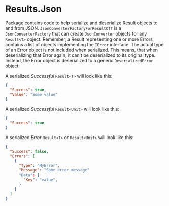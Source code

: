 # Results.Json

Package contains code to help serialize and deserialize Result objects to and from JSON.
`JsonConverterFactoryForResultOfT` is a `JsonConverterFactory` that can create `JsonConverter` objects for any `Result<T>` object.
Remember, a Result representing one or more Errors contains a list of objects implementing the `IError` interface.
The actual type of an Error object is not included when serialized. This means, that when deserializing that Error again, it can't be deserialized to its original type.
Instead, the Error object is deserialized to a generic `DeserializedError` object.

A serialized _Successful_ `Result<T>` will look like this:
```json
{
  "Success": true,
  "Value": "Some value"
}
```
A serialized _Successful_ `Result<Unit>` will look like this:
```json
{
  "Success": true
}
```
A serialized _Error_ `Result<T>` or `Result<Unit>` will look like this:
```json
{
  "Success": false,
  "Errors": [
	{
	  "Type": "MyError",
	  "Message": "Some error message"
	  "Data": {
		"Key": "value",
	  }
	}
  ]
}
```